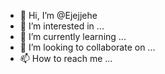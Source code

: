 - 👋 Hi, I’m @Ejejjehe
- 👀 I’m interested in ...
- 🌱 I’m currently learning ...
- 💞️ I’m looking to collaborate on ...
- 📫 How to reach me ...

<!---
Ejejjehe/Ejejjehe is a ✨ special ✨ repository because its `README.md` (this file) appears on your GitHub profile.
You can click the Preview link to take a look at your changes.
--->
